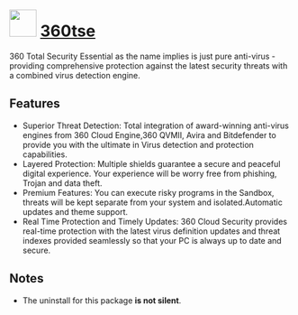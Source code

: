 # <img src="https://cdn.jsdelivr.net/gh/chocolatey/chocolatey-coreteampackages@b92d42be38598e16e7e526b3b8b43c3220439cd4/icons/360ts.png" width="48" height="48"/> [360tse](https://chocolatey.org/packages/360tse)


360 Total Security Essential as the name implies is just pure anti-virus - providing comprehensive protection against the latest security threats with a combined virus detection engine.

## Features

- Superior Threat Detection: Total integration of award-winning anti-virus engines from 360 Cloud Engine,360 QVMII, Avira and Bitdefender to provide you with the ultimate in Virus detection and protection capabilities.
- Layered Protection: Multiple shields guarantee a secure and peaceful digital experience. Your experience will be worry free from phishing, Trojan and data theft.
- Premium Features: You can execute risky programs in the Sandbox, threats will be kept separate from your system and isolated.Automatic updates and theme support.
- Real Time Protection and Timely Updates: 360 Cloud Security provides real-time protection with the latest virus definition updates and threat indexes provided seamlessly so that your PC is always up to date and secure.

## Notes

- The uninstall for this package **is not silent**.
